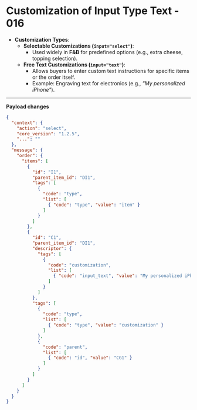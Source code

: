 # Customization of Input Type Text - 016

- **Customization Types**:  
  - **Selectable Customizations (`input="select"`)**:  
    - Used widely in **F&B** for predefined options (e.g., extra cheese, topping selection).  
  - **Free Text Customizations (`input="text"`)**:  
    - Allows buyers to enter custom text instructions for specific items or the order itself.  
    - Example: Engraving text for electronics (e.g., *"My personalized iPhone"*).  

---

**Payload changes**
```json
{
  "context": {
    "action": "select",
    "core_version": "1.2.5",
    "...": ""
  },
  "message": {
    "order": {
      "items": [
        {
          "id": "I1",
          "parent_item_id": "DI1",
          "tags": [
            {
              "code": "type",
              "list": [
                { "code": "type", "value": "item" }
              ]
            }
          ]
        },
        {
          "id": "C1",
          "parent_item_id": "DI1",
          "descriptor": {
            "tags": [
              {
                "code": "customization",
                "list": [
                  { "code": "input_text", "value": "My personalized iPhone" }
                ]
              }
            ]
          },
          "tags": [
            {
              "code": "type",
              "list": [
                { "code": "type", "value": "customization" }
              ]
            },
            {
              "code": "parent",
              "list": [
                { "code": "id", "value": "CG1" }
              ]
            }
          ]
        }
      ]
    }
  }
}
```